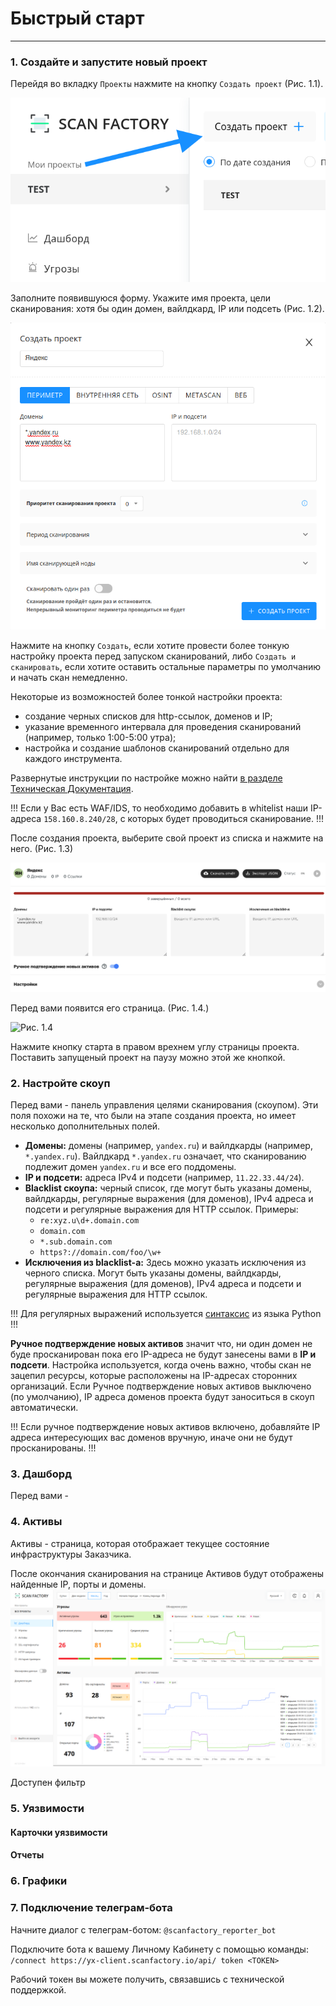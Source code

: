# Быстрый старт
----

### 1. Создайте и запустите новый проект

Перейдя во вкладку `Проекты` нажмите на кнопку `Создать проект` (Рис. 1.1).

![Рис. 1.1](../static/1-1.png)

Заполните появившуюся форму. Укажите имя проекта, цели сканирования: хотя бы один домен, вайлдкард, IP или подсеть (Рис. 1.2).

![Рис. 1.2](../static/1-2.png)

Нажмите на кнопку `Создать`, если хотите провести более тонкую настройку проекта перед запуском сканирований, либо `Cоздать и сканировать`, если хотите оставить остальные параметры по умолчанию и начать скан немедленно. 

Некоторые из возможностей более тонкой настройки проекта:
- создание черных списков для http-ссылок, доменов и IP;
- указание временного интервала для проведения сканирований (например, только 1:00-5:00 утра);
- настройка и создание шаблонов сканирований отдельно для каждого инструмента.

Развернутые инструкции по настройке можно найти [в разделе Техническая Документация](/quickstart/technical-overview.md).

!!!
Если у Вас есть WAF/IDS, то необходимо добавить в whitelist наши IP-адреса `158.160.8.240/28`, с которых будет проводиться сканирование.
!!!

После создания проекта, выберите свой проект из списка и нажмите на него. (Рис. 1.3)

![Рис. 1.3](../static/1-3.png)

Перед вами появится его страница. (Рис. 1.4.)

![Рис. 1.4](../static/1-4.png)

Нажмите кнопку старта в правом врехнем углу страницы проекта. Поставить запущеный проект на паузу можно этой же кнопкой.

### 2. Настройте скоуп

Перед вами - панель управления целями сканирования (скоупом). Эти поля похожи на те, что были на этапе создания проекта, но имеет несколько дополнительных полей.

- **Домены:** домены (например, `yandex.ru`) и вайлдкарды (например, `*.yandex.ru`). Вайлдкард `*.yandex.ru` означает, что сканированию подлежит домен `yandex.ru` и все его поддомены. 
- **IP и подсети:** адреса IPv4 и подсети (например, `11.22.33.44/24`).
- **Blacklist скоупа:** черный список, где могут быть указаны домены, вайлдкарды, регулярные выражения (для доменов), IPv4 адреса и подсети и регулярные выражения для HTTP ссылок.
Примеры:
    - `re:xyz.u\d+.domain.com`
    - `domain.com`
    - `*.sub.domain.com`
    - `https?://domain.com/foo/\w+`
- **Исключения из blacklist-a:** Здесь можно указать исключения из черного списка. Могут быть указаны домены, вайлдкарды, регулярные выражения (для доменов), IPv4 адреса и подсети и регулярные выражения для HTTP ссылок.

!!!
Для регулярных выражений используется [синтаксис](https://docs.python.org/3/howto/regex.html) из языка Python
!!!

**Ручное подтверждение новых активов** значит что, ни один домен не буде просканирован пока его IP-адреса не будут занесены вами в **IP и подсети**.
Настройка используется, когда очень важно, чтобы скан не зацепил ресурсы, которые расположены на IP-адресах сторонних организаций.
Если Ручное подтверждение новых активов выключено (по умолчанию), IP адреса доменов проекта будут заноситься в скоуп автоматически.

!!!
Если ручное подтверждение новых активов включено, добавляйте IP адреса интересующих вас доменов вручную, иначе они не будут просканированы.
!!!

### 3. Дашборд

Перед вами - 

### 4. Активы
Активы - страница, которая отображает текущее состояние инфраструктуры Заказчика.

После окончания сканирования на странице Активов будут отображены найденные IP, порты и домены.
![Рис. 4.1](/static/4-1.png)


Доступен фильтр

### 5. Уязвимости

#### Карточки уязвимости
#### Отчеты

### 6. Графики

### 7. Подключение телеграм-бота

Начните диалог с телеграм-ботом: `@scanfactory_reporter_bot`

Подключите бота к вашему Личному Кабинету с помощью команды:  
`/connect https://yx-client.scanfactory.io/api/ token <TOKEN>`   

Рабочий токен вы можете получить, связавшись с технической поддержкой.
